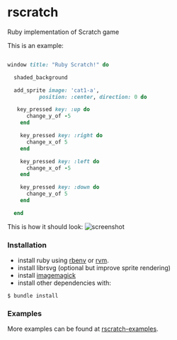 rscratch
========

Ruby implementation of Scratch game

This is an example:

```ruby

window title: "Ruby Scratch!" do

  shaded_background

  add_sprite image: 'cat1-a',
          position: :center, direction: 0 do

   key_pressed key: :up do
      change_y_of -5 
    end

    key_pressed key: :right do
      change_x_of 5 
    end

    key_pressed key: :left do
      change_x_of -5
    end

    key_pressed key: :down do
      change_y_of 5
    end

  end
```

This is how it should look:
![screenshot](https://github.com/RavennaLUG/rscratch/raw/master/media/screenshot.png)


### Installation

* install ruby using [rbenv](https://github.com/sstephenson/rbenv) or [rvm](https://rvm.io/).
* install librsvg (optional but improve sprite rendering)
* install [imagemagick](http://www.imagemagick.org/script/binary-releases.php)
* install other dependencies with:
```
$ bundle install
```

### Examples
More examples can be found at [rscratch-examples](https://github.com/NextStepFun/rscratch-examples).
